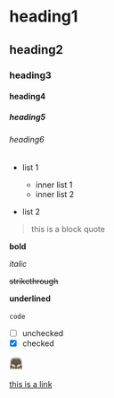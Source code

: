 # heading1

## heading2

### heading3

#### heading4

##### heading5

###### heading6

* list 1
	* inner list 1
	* inner list 2

* list 2

> this is a block quote

**bold**

*italic*

~~strikethrough~~

__underlined__

`code`

- [ ] unchecked
- [x] checked

![alternative text](images/Nergigante24.png)

[this is a link](https://google.com)
